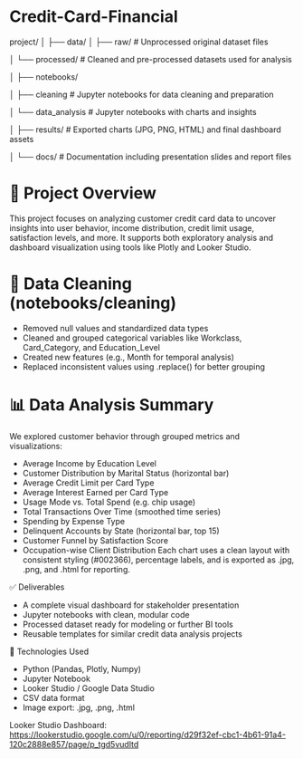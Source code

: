 # Credit-Card-Financial
project/
│ 
├── data/
│   ├── raw/               # Unprocessed original dataset files

│   └── processed/         # Cleaned and pre-processed datasets used for analysis

│
├── notebooks/

│   ├── cleaning          # Jupyter notebooks for data cleaning and preparation

│   └── data_analysis     # Jupyter notebooks with charts and insights

│
├── results/             # Exported charts (JPG, PNG, HTML) and final dashboard assets

│
└── docs/                  # Documentation including presentation slides and report files


# 📌 Project Overview
This project focuses on analyzing customer credit card data to uncover insights into user behavior, income distribution, credit limit usage, satisfaction levels, and more. It supports both exploratory analysis and dashboard visualization using tools like Plotly and Looker Studio.

# 🧼 Data Cleaning (notebooks/cleaning)
- Removed null values and standardized data types
- Cleaned and grouped categorical variables like Workclass, Card_Category, and Education_Level
- Created new features (e.g., Month for temporal analysis)
- Replaced inconsistent values using .replace() for better grouping

# 📊 Data Analysis Summary
We explored customer behavior through grouped metrics and visualizations:

- Average Income by Education Level
- Customer Distribution by Marital Status (horizontal bar)
- Average Credit Limit per Card Type
- Average Interest Earned per Card Type
- Usage Mode vs. Total Spend (e.g. chip usage)
- Total Transactions Over Time (smoothed time series)
- Spending by Expense Type
- Delinquent Accounts by State (horizontal bar, top 15)
- Customer Funnel by Satisfaction Score
- Occupation-wise Client Distribution
Each chart uses a clean layout with consistent styling (#002366), percentage labels, and is exported as .jpg, .png, and .html for reporting.

✅ Deliverables
- A complete visual dashboard for stakeholder presentation
- Jupyter notebooks with clean, modular code
- Processed dataset ready for modeling or further BI tools
- Reusable templates for similar credit data analysis projects

📌 Technologies Used
- Python (Pandas, Plotly, Numpy)
- Jupyter Notebook
- Looker Studio / Google Data Studio
- CSV data format
- Image export: .jpg, .png, .html

Looker Studio Dashboard: https://lookerstudio.google.com/u/0/reporting/d29f32ef-cbc1-4b61-91a4-120c2888e857/page/p_tgd5vudltd
